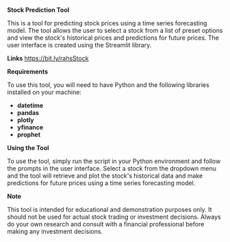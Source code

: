 **Stock Prediction Tool**

This is a tool for predicting stock prices using a time series forecasting model. The tool allows the user to select a stock from a list of preset options and view the stock's historical prices and predictions for future prices. The user interface is created using the Streamlit library.

**Links**
https://bit.ly/rahsStock

**Requirements**

To use this tool, you will need to have Python and the following libraries installed on your machine:

- **datetime**
- **pandas**
- **plotly**
- **yfinance**
- **prophet**

**Using the Tool**

To use the tool, simply run the script in your Python environment and follow the prompts in the user interface. Select a stock from the dropdown menu and the tool will retrieve and plot the stock's historical data and make predictions for future prices using a time series forecasting model.

**Note**

This tool is intended for educational and demonstration purposes only. It should not be used for actual stock trading or investment decisions. Always do your own research and consult with a financial professional before making any investment decisions.
